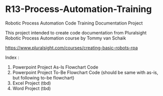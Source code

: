 # R13-Process-Automation-Training
Robotic Process Automation Code Training Documentation Project

This project intended to create code documentation from Pluralsight Robotic Process Automation course by Tommy van Schaik

https://www.pluralsight.com/courses/creating-basic-robots-rpa

Index : 
1. Powerpoint Project As-Is Flowchart Code 
2. Powerpoint Project To-Be Flowchart Code (should be same with as-is, but following to-be flowchart)
3. Excel Project (tbd)
4. Word Project (tbd)
